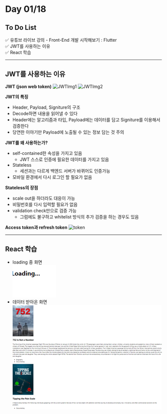 # Day 01/18

## To Do List
:white_check_mark: 유튜브 라이브 강의 - Front-End 개발 시작해보기 : Flutter <br/>
:white_check_mark: JWT를 사용하는 이유 <br/>
:white_check_mark: React 학습 <br/>

--------
## JWT를 사용하는 이유
**JWT (json web token)**
![JWTImg1](https://velopert.com/wp-content/uploads/2016/12/jwt.png)
![JWTImg2](https://velopert.com/wp-content/uploads/2016/12/Untitled-4-1024x827.png)

**JWT의 특징**
- Header, Payload, Signiture의 구조
- Decode하면 내용을 읽어낼 수 있다
- Header에는 알고리즘과 타입, Payload에는 데이터를 담고 Signiture를 이용해서 검증한다
- 당연한 이야기만 Payload에 노출될 수 있는 정보 담는 것 주의

**JWT를 왜 사용하는가?**
- self-contained한 속성을 가지고 있음
    - JWT 스스로 인증에 필요한 데이터를 가지고 있음
- Stateless
    - 세션과는 다르게 백엔드 서버가 바뀌어도 인증가능
- 모바일 환경에서 다시 로그인 할 필요가 없음

**Stateless의 장점**
- scale out을 하더라도 대응이 가능
- 비밀번호를 다시 입력할 필요가 없음
- validation check만으로 검증 가능
    - 그럼에도 불구하고 whitelist 방식의 추가 검증을 하는 경우도 있음

**Access token과 refresh token**
![token](https://img1.daumcdn.net/thumb/R1280x0/?scode=mtistory2&fname=https%3A%2F%2Ft1.daumcdn.net%2Fcfile%2Ftistory%2F99DB8C475B5CA1C936)

-------
## React 학습
- loading 중 화면 <br/>
![loading](./loading.png)
- 데이터 받아온 화면 <br/>
![movieApp1](./movieApp1.png)